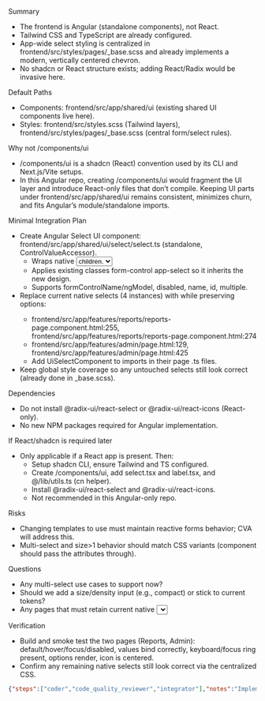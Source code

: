 Summary
- The frontend is Angular (standalone components), not React.
- Tailwind CSS and TypeScript are already configured.
- App-wide select styling is centralized in frontend/src/styles/pages/_base.scss and already implements a modern, vertically centered chevron.
- No shadcn or React structure exists; adding React/Radix would be invasive here.

Default Paths
- Components: frontend/src/app/shared/ui (existing shared UI components live here).
- Styles: frontend/src/styles.scss (Tailwind layers), frontend/src/styles/pages/_base.scss (central form/select rules).

Why not /components/ui
- /components/ui is a shadcn (React) convention used by its CLI and Next.js/Vite setups.
- In this Angular repo, creating /components/ui would fragment the UI layer and introduce React-only files that don’t compile. Keeping UI parts under frontend/src/app/shared/ui remains consistent, minimizes churn, and fits Angular’s module/standalone imports.

Minimal Integration Plan
- Create Angular Select UI component: frontend/src/app/shared/ui/select/select.ts (standalone, ControlValueAccessor).
  - Wraps native <select>, projects <option> children.
  - Applies existing classes form-control app-select so it inherits the new design.
  - Supports formControlName/ngModel, disabled, name, id, multiple.
- Replace current native selects (4 instances) with <app-ui-select> while preserving options:
  - frontend/src/app/features/reports/reports-page.component.html:255, frontend/src/app/features/reports/reports-page.component.html:274
  - frontend/src/app/features/admin/page.html:129, frontend/src/app/features/admin/page.html:425
  - Add UiSelectComponent to imports in their page .ts files.
- Keep global style coverage so any untouched selects still look correct (already done in _base.scss).

Dependencies
- Do not install @radix-ui/react-select or @radix-ui/react-icons (React-only).
- No new NPM packages required for Angular implementation.

If React/shadcn is required later
- Only applicable if a React app is present. Then:
  - Setup shadcn CLI, ensure Tailwind and TS configured.
  - Create /components/ui, add select.tsx and label.tsx, and @/lib/utils.ts (cn helper).
  - Install @radix-ui/react-select and @radix-ui/react-icons.
  - Not recommended in this Angular-only repo.

Risks
- Changing templates to use <app-ui-select> must maintain reactive forms behavior; CVA will address this.
- Multi-select and size>1 behavior should match CSS variants (component should pass the attributes through).

Questions
- Any multi-select use cases to support now?
- Should we add a size/density input (e.g., compact) or stick to current tokens?
- Any pages that must retain current native <select> markup (no component swap)?

Verification
- Build and smoke test the two pages (Reports, Admin): default/hover/focus/disabled, values bind correctly, keyboard/focus ring present, options render, icon is centered.
- Confirm any remaining native selects still look correct via the centralized CSS.

```json
{"steps":["coder","code_quality_reviewer","integrator"],"notes":"Implement an Angular Select UI component (standalone CVA) under frontend/src/app/shared/ui/select that wraps native <select> and applies existing classes (form-control app-select) to inherit the modern design already defined in _base.scss. Replace the 4 current native selects in Reports and Admin templates with the new component, preserving projected <option> content and reactive forms bindings. Do not introduce React/shadcn/Radix; this is an Angular repo with Tailwind and TS already set up. Keep centralized CSS so any remaining selects continue to match the new design.","tests":"- Compile frontend and run locally.\n- On Reports and Admin pages, verify: (1) component binds with formControlName (value/disabled/dirty/touched propagate), (2) options render and selection updates form state, (3) focus-visible ring and hover/disabled states match, (4) chevron icon remains vertically centered and spaced, (5) no regressions for any remaining native selects due to global styles."}
```